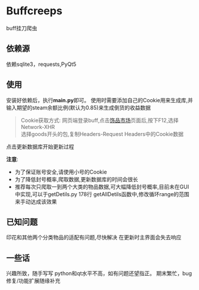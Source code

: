 # Buffcreeps
  buff挂刀爬虫
  
  ## 依赖源
  依赖sqlite3，requests,PyQt5
  
  ## 使用
  安装好依赖后，执行**main.py**即可。
  使用时需要添加自己的Cookie用来生成库,并输入期望的steam余额比例(默认为0.85)来生成倒货的收益数据
  >Cookie获取方式:
  网页端登录buff,点击[饰品市场](https://buff.163.com/market/?game=csgo#tab=selling&page_num=1)页面后,按下F12,选择Network-XHR  
  选择goods开头的包,复制Headers-Request Headers中的Cookie数据
  
  点击更新数据库开始更新过程  
  
  **注意**:
  
  * 为了保证账号安全,请使用小号的Cookie  
  * 为了降低封号概率,爬取数据,更新数据库的时间会很长  
  * 推荐每次只爬取一到两个大类的物品数据,可大幅降低封号概率,目前未在GUI中实现,可以于getDetils.py 178行 getAllDetils函数中,修改循环range的范围来手动达成该效果
           
   ##  已知问题
           
   印花和其他两个分类物品的适配有问题,尽快解决
   在更新时主界面会失去响应
   
           
    
      
  ## 一些话
  兴趣所致，随手写写
  python和qt水平不高，如有问题还望指正。
  期末繁忙，bug修复/功能扩展随缘补充
